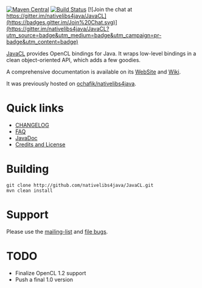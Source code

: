 [![Maven Central](https://img.shields.io/maven-central/v/com.nativelibs4java/javacl.svg)]() [![Build Status](https://travis-ci.org/nativelibs4java/JavaCL.svg?branch=feature_travis-build)](https://travis-ci.org/nativelibs4java/JavaCL) [![Join the chat at https://gitter.im/nativelibs4java/JavaCL](https://badges.gitter.im/Join%20Chat.svg)](https://gitter.im/nativelibs4java/JavaCL?utm_source=badge&utm_medium=badge&utm_campaign=pr-badge&utm_content=badge)

[JavaCL](http://javacl.googlecode.com) provides OpenCL bindings for Java. It wraps low-level bindings in a clean object-oriented API, which adds a few goodies.

A comprehensive documentation is available on its [WebSite](javacl.googlecode.com) and [Wiki](https://code.google.com/p/javacl/wiki/FAQ?tm=6).

It was previously hosted on [ochafik/nativelibs4java](http://github.com/ochafik/nativelibs4java).

# Quick links

* [CHANGELOG](./CHANGELOG.md)
* [FAQ](http://code.google.com/p/javacl/wiki/FAQ)
* [JavaDoc](http://nativelibs4java.sourceforge.net/javacl/api/stable/)
* [Credits and License](http://code.google.com/p/bridj/wiki/CreditsAndLicense)

# Building
  ```
  git clone http://github.com/nativelibs4java/JavaCL.git
  mvn clean install
  ```

# Support

Please use the [mailing-list](https://groups.google.com/forum/#!forum/nativelibs4java) and [file bugs](https://github.com/ochafik/nativelibs4java/issues/new).

# TODO

* Finalize OpenCL 1.2 support
* Push a final 1.0 version
